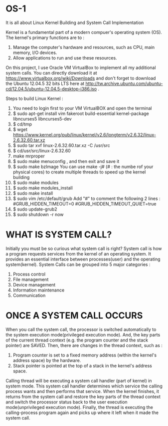 # OS-1
It is all about Linux Kernel Building and System Call Implementation 

Kernel is a fundamental part of a modern compuer's operating system (OS).
The kernel's primary functions are to :
  1. Manage the computer's hardware and resources, such as CPU, main memory, I/O devices.
  2. Allow applications to run and use these resources.
  
On this project, I use Oracle VM VirtualBox to implement all my additional system calls. You can directly download it at https://www.virtualbox.org/wiki/Downloads and don't forget to download the Ubuntu 12.04.5 32 bits LTS here at http://tw.archive.ubuntu.com/ubuntu-cd/12.04.5/ubuntu-12.04.5-desktop-i386.iso .

Steps to build Linux Kernel :
  1. You need to login first to your VM VirtualBOX and open the terminal
  2. $ sudo apt-get install vim fakeroot build-essential kernel-package libncurses5 libncurses5-dev
  3. $ cd/tmp
  4. $ wget https://www.kernel.org/pub/linux/kernel/v2.6/longterm/v2.6.32/linux-2.6.32.60.tar.xz
  5. $ sudo tar xvf linux-2.6.32.60.tar.xz -C /usr/src
  6. $ cd/usr/src/linux-2.6.32.60
  7. make mrproper
  8. $ sudo make menuconfig , and then exit and save it
  9. $ sudo make bzImage 
      You can use make -j# (# : the numbe rof your physical cores) to create multiple threads to speed up the kernel building
  10. $ sudo make modules
  11. $ sudo make modules_install
  12. $ sudo make install
  13. $ sudo vim /etc/default/grub
       Add "#" to comment the following 2 lines :
        #GRUB_HIDDEN_TIMEOUT=0
        #GRUB_HIDDEN_TIMEOUT_QUIET=true
  14. $ sudo update-grub2
  15. $ sudo shutdown -r now
  


# WHAT IS SYSTEM CALL?

Initially you must be so curious what system call is right? System call is how a program requests services from the kernel of an operating system. It provides an essential interface between processes(user) and the operating system(kernel).
System Calls can be grouped into 5 major categories :
  1. Process control
  2. File management
  3. Device management
  4. Information maintenance
  5. Communication
  
# ONCE A SYSTEM CALL OCCURS

When you call the system call, the processor is switched automatically to the system execution mode(privileged execution mode). And, the key parts of the current thread context (e.g. the program counter and the stack pointer) are SAVED.
Then, there are changes in the thread context, such as :
  1. Program counter is set to a fixed memory address (within the kernel's address space) by the hardware.
  2. Stack pointer is pointed at the top of a stack in the kernel's address space.
  
Calling thread will be executing a system call handler (part of kernel) in system mode. This system call handler determines which service the calling process wants and then performs that service. When the kernel finishes, it returns from the system call and restore the key parts of the thread context and switch the processor status back to the user execution mode(unprivileged execution mode). Finally, the thread is executing the calling-process program again and picks up where it left when it made the system call.
